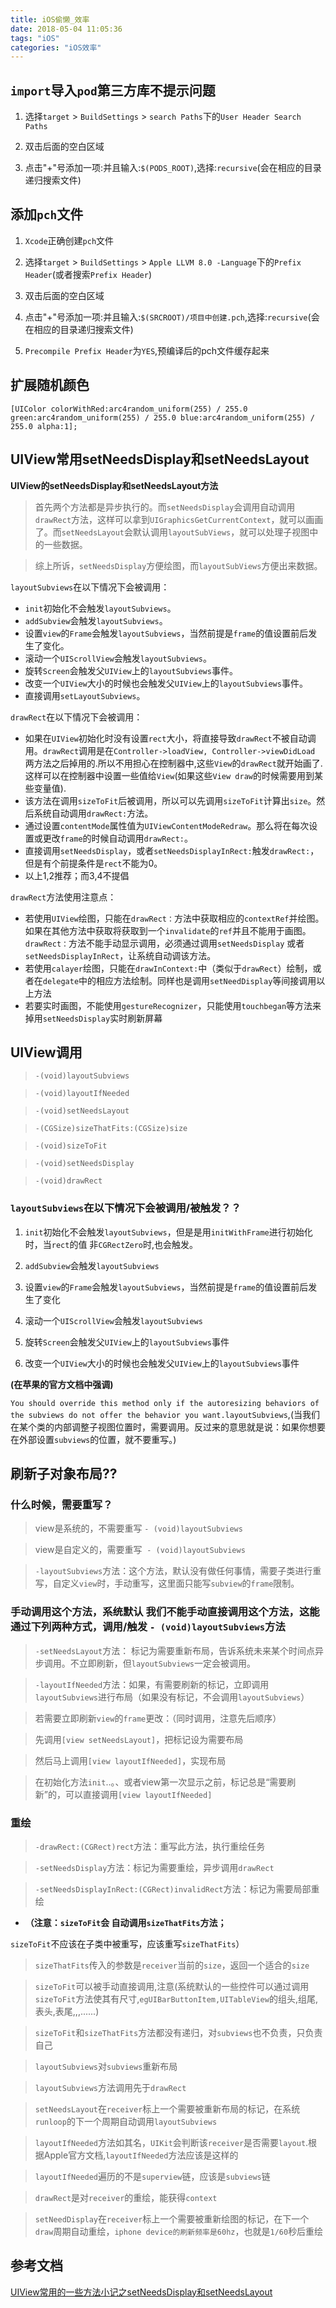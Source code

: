 ```yaml
---
title: iOS偷懒_效率
date: 2018-05-04 11:05:36
tags: "iOS"
categories: "iOS效率"
---
```


## `import`导入`pod`第三方库不提示问题
1. 选择`target` > `BuildSettings` > `search Paths`下的`User Header Search Paths`

2. 双击后面的空白区域

3. 点击"+"号添加一项:并且输入:`$(PODS_ROOT)`,选择:`recursive`(会在相应的目录递归搜索文件)

<!--more-->

## 添加`pch`文件

1. `Xcode`正确创建`pch`文件

2. 选择`target` > `BuildSettings` > `Apple LLVM 8.0 -Language`下的`Prefix Header`(或者搜索`Prefix Header`)

3. 双击后面的空白区域

4. 点击"+"号添加一项:并且输入:`$(SRCROOT)/项目中创建.pch`,选择:`recursive`(会在相应的目录递归搜索文件)

5. `Precompile Prefix Header`为`YES`,预编译后的pch文件缓存起来

## 扩展随机颜色
```
[UIColor colorWithRed:arc4random_uniform(255) / 255.0 green:arc4random_uniform(255) / 255.0 blue:arc4random_uniform(255) / 255.0 alpha:1];
```

## UIView常用setNeedsDisplay和setNeedsLayout

**UIView的setNeedsDisplay和setNeedsLayout方法**

>首先两个方法都是异步执行的。而`setNeedsDisplay`会调用自动调用`drawRect`方法，这样可以拿到`UIGraphicsGetCurrentContext`，就可以画画了。而`setNeedsLayout`会默认调用`layoutSubViews`，就可以处理子视图中的一些数据。

>综上所诉，`setNeedsDisplay`方便绘图，而`layoutSubViews`方便出来数据。

`layoutSubviews`在以下情况下会被调用：

- `init`初始化不会触发`layoutSubviews`。
- `addSubview`会触发`layoutSubviews`。
- 设置`view`的`Frame`会触发`layoutSubviews`，当然前提是`frame`的值设置前后发生了变化。
- 滚动一个`UIScrollView`会触发`layoutSubviews`。
- 旋转`Screen`会触发父`UIView`上的`layoutSubviews`事件。
- 改变一个`UIView`大小的时候也会触发父`UIView`上的`layoutSubviews`事件。
- 直接调用`setLayoutSubviews`。


`drawRect`在以下情况下会被调用：

- 如果在`UIView`初始化时没有设置`rect`大小，将直接导致`drawRect`不被自动调用。`drawRect`调用是在`Controller->loadView, Controller->viewDidLoad `两方法之后掉用的.所以不用担心在控制器中,这些`View`的`drawRect`就开始画了.这样可以在控制器中设置一些值给`View`(如果这些`View draw`的时候需要用到某些变量值).
- 该方法在调用`sizeToFit`后被调用，所以可以先调用`sizeToFit`计算出`size`。然后系统自动调用`drawRect:`方法。
- 通过设置`contentMode`属性值为`UIViewContentModeRedraw`。那么将在每次设置或更改`frame`的时候自动调用`drawRect:`。
- 直接调用`setNeedsDisplay`，或者`setNeedsDisplayInRect:`触发`drawRect:`，但是有个前提条件是`rect`不能为0。
- 以上1,2推荐；而3,4不提倡


`drawRect`方法使用注意点：

- 若使用`UIView`绘图，只能在`drawRect：`方法中获取相应的`contextRef`并绘图。如果在其他方法中获取将获取到一个`invalidate`的`ref`并且不能用于画图。`drawRect：`方法不能手动显示调用，必须通过调用`setNeedsDisplay` 或者 `setNeedsDisplayInRect`，让系统自动调该方法。
- 若使用`calayer`绘图，只能在`drawInContext:`中（类似于`drawRect`）绘制，或者在`delegate`中的相应方法绘制。同样也是调用`setNeedDisplay`等间接调用以上方法
- 若要实时画图，不能使用`gestureRecognizer`，只能使用`touchbegan`等方法来掉用`setNeedsDisplay`实时刷新屏幕


## UIView调用

>`-(void)layoutSubviews`

>`-(void)layoutIfNeeded`

>`-(void)setNeedsLayout`

>`-(CGSize)sizeThatFits:(CGSize)size`

>`-(void)sizeToFit`

>`-(void)setNeedsDisplay`

>`-(void)drawRect`

### `layoutSubviews`在以下情况下会被调用/被触发？？

1. `init`初始化不会触发`layoutSubviews`，但是是用`initWithFrame`进行初始化时，当`rect`的值 非`CGRectZero`时,也会触发。

2. `addSubview`会触发`layoutSubviews`

3. 设置`view`的`Frame`会触发`layoutSubviews`，当然前提是`frame`的值设置前后发生了变化

4. 滚动一个`UIScrollView`会触发`layoutSubviews`

5. 旋转`Screen`会触发父`UIView`上的`layoutSubviews`事件

6. 改变一个`UIView`大小的时候也会触发父`UIView`上的`layoutSubviews`事件


**(在苹果的官方文档中强调)**

`You should override this method only if the autoresizing behaviors of the subviews do not offer the behavior you want.layoutSubviews`,(当我们在某个类的内部调整子视图位置时，需要调用。反过来的意思就是说：如果你想要在外部设置`subviews`的位置，就不要重写。)

## 刷新子对象布局??

### 什么时候，需要重写？


>view是系统的，不需要重写 `- (void)layoutSubviews`

>view是自定义的，需要重写  `- (void)layoutSubviews`

>`-layoutSubviews`方法：这个方法，默认没有做任何事情，需要子类进行重写，自定义`view`时，手动重写，这里面只能写`subview`的`frame`限制。

### 手动调用这个方法，系统默认 我们不能手动直接调用这个方法，这能通过下列两种方式，调用/触发 `- (void)layoutSubviews`方法


>`-setNeedsLayout`方法： 标记为需要重新布局，告诉系统未来某个时间点异步调用。不立即刷新，但`layoutSubviews`一定会被调用。

>`-layoutIfNeeded`方法：如果，有需要刷新的标记，立即调用`layoutSubviews`进行布局（如果没有标记，不会调用`layoutSubviews`）

>若需要立即刷新`view`的`frame`更改：（同时调用，注意先后顺序）

>先调用`[view setNeedsLayout]`，把标记设为需要布局

>然后马上调用`[view layoutIfNeeded]`，实现布局

>在初始化方法`init`..。、或者view第一次显示之前，标记总是“需要刷新”的，可以直接调用`[view layoutIfNeeded]`

### 重绘


>`-drawRect:(CGRect)rect`方法：重写此方法，执行重绘任务

>`-setNeedsDisplay`方法：标记为需要重绘，异步调用`drawRect`

>`-setNeedsDisplayInRect:(CGRect)invalidRect`方法：标记为需要局部重绘

- **（注意：`sizeToFit`会 自动调用`sizeThatFits`方法；**

`sizeToFit`不应该在子类中被重写，应该重写`sizeThatFits`）

>`sizeThatFits`传入的参数是`receiver`当前的`size`，返回一个适合的`size`

>`sizeToFit`可以被手动直接调用,注意(系统默认的一些控件可以通过调用`sizeToFit`方法使其有尺寸,`egUIBarButtonItem,UITableView`的组头,组尾,表头,表尾,,,......)

>`sizeToFit`和`sizeThatFits`方法都没有递归，对`subviews`也不负责，只负责自己

>`layoutSubviews`对`subviews`重新布局

>`layoutSubviews`方法调用先于`drawRect`

>`setNeedsLayout`在`receiver`标上一个需要被重新布局的标记，在系统`runloop`的下一个周期自动调用`layoutSubviews`

>`layoutIfNeeded`方法如其名，`UIKit`会判断该`receiver`是否需要`layout`.根据Apple官方文档,`layoutIfNeeded`方法应该是这样的

>`layoutIfNeeded`遍历的不是`superview`链，应该是`subviews`链

>`drawRect`是对`receiver`的重绘，能获得`context`

>`setNeedDisplay`在`receiver`标上一个需要被重新绘图的标记，在下一个`draw`周期自动重绘，`iphone device的刷新频率是60hz`，也就是`1/60`秒后重绘


## 参考文档
[UIView常用的一些方法小记之setNeedsDisplay和setNeedsLayout](http://blog.sina.com.cn/s/blog_a573f7990101cdpe.html)